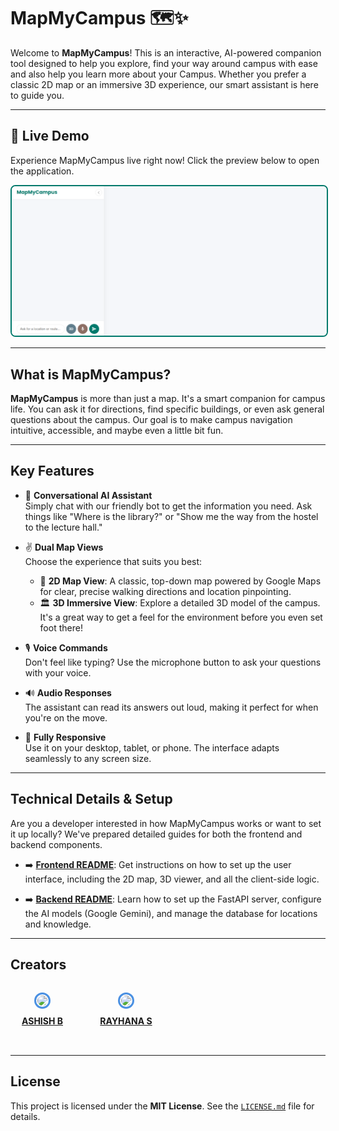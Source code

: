 # MapMyCampus 🗺️✨

Welcome to **MapMyCampus**! This is an interactive, AI-powered companion tool designed to help you explore, find your way around campus with ease and also help you learn more about your Campus. Whether you prefer a classic 2D map or an immersive 3D experience, our smart assistant is here to guide you.

---

## 🚀 Live Demo

Experience MapMyCampus live right now! Click the preview below to open the application.

<div align="center">
  <a href="https://map-my-campus-gamma.vercel.app/" target="_blank">
    <img src="image.png" alt="MapMyCampus Live Demo Preview" width="600" style="border: 2px solid #00796B; border-radius: 8px;">
  </a>
</div>

---

## What is MapMyCampus?

**MapMyCampus** is more than just a map. It's a smart companion for campus life. You can ask it for directions, find specific buildings, or even ask general questions about the campus. Our goal is to make campus navigation intuitive, accessible, and maybe even a little bit fun.

---

## Key Features

- 💬 **Conversational AI Assistant**  
  Simply chat with our friendly bot to get the information you need. Ask things like "Where is the library?" or "Show me the way from the hostel to the lecture hall."

- ✌️ **Dual Map Views**  
  Choose the experience that suits you best:
  - 📍 **2D Map View**: A classic, top-down map powered by Google Maps for clear, precise walking directions and location pinpointing.
  - 🏛️ **3D Immersive View**: Explore a detailed 3D model of the campus. It's a great way to get a feel for the environment before you even set foot there!

- 🎙️ **Voice Commands**  
  Don't feel like typing? Use the microphone button to ask your questions with your voice.

- 🔊 **Audio Responses**  
  The assistant can read its answers out loud, making it perfect for when you're on the move.

- 📱 **Fully Responsive**  
  Use it on your desktop, tablet, or phone. The interface adapts seamlessly to any screen size.

---

## Technical Details & Setup

Are you a developer interested in how MapMyCampus works or want to set it up locally? We've prepared detailed guides for both the frontend and backend components.

- ➡️ [**Frontend README**](Frontend/README.md): Get instructions on how to set up the user interface, including the 2D map, 3D viewer, and all the client-side logic.

- ➡️ [**Backend README**](Backend/README.md): Learn how to set up the FastAPI server, configure the AI models (Google Gemini), and manage the database for locations and knowledge.

---

## Creators

<div align="center" style="display: grid; grid-template-columns: repeat(4, 1fr); gap: 2rem; max-width: 900px; margin: 2rem auto;">


  <div style="text-align: center;">
    <a href="https://github.com/ASHISH-28-02">
      <img src="https://github.com/ASHISH-28-02.png" width="80" style="border-radius: 50%; border: 3px solid #4a90e2; padding: 2px;">
      <p style="margin-top: 0.5rem; font-weight: bold;">ASHISH B</p>
    </a>
  </div>

<div style="text-align: center;">
    <a href="https://github.com/Rayhana27">
      <img src="https://github.com/Rayhana27.png" width="80" style="border-radius: 50%; border: 3px solid #4a90e2; padding: 2px;">
      <p style="margin-top: 0.5rem; font-weight: bold;">RAYHANA S</p>
    </a>
  </div>


</div>

---


## License

This project is licensed under the **MIT License**. See the [`LICENSE.md`](LICENSE) file for details.
